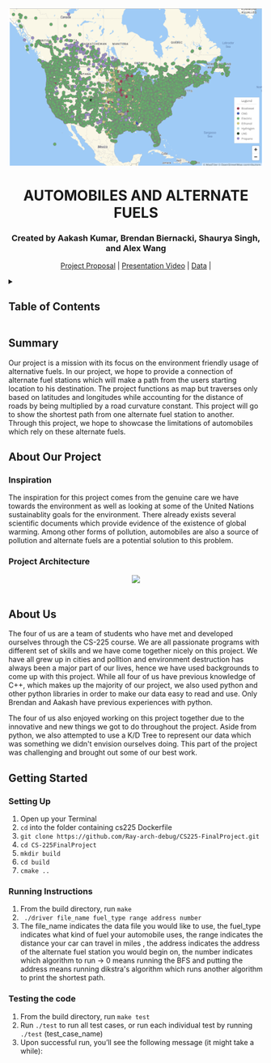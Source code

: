 <div align = "center">
  
  <img src = "forefront.png">
  
  <p align = "center">
    <h1>AUTOMOBILES AND ALTERNATE FUELS</h1>
    <p><h3>Created by Aakash Kumar, Brendan Biernacki, Shaurya Singh, and Alex Wang</h3></p>
  </p>
  
  <p align = "center">
    <a href = "https://github.com/Ray-arch-debug/CS225-FinalProject/blob/main/documents/Team%20Proposal">Project Proposal</a>
    |
    <a href = "https://docs.google.com/document/d/1tTfg5maTvJ1vPNpdlG3aSTgqO196-tSzHHWcsHte4dg/edit?usp=sharing">Presentation Video</a>
    |
    <a href = "https://github.com/Ray-arch-debug/CS225-FinalProject/tree/main/data">Data</a>
    |
<!--     <a href = "https://docs.google.com/document/d/16Ol95jGr3P_oHxa4LqEG1_2wpmvbBIXkynpoy6MEi_M/edit?usp=sharing">Project Structure</a> -->
  </p>
</div>

<details>
  <summary><h2>Table of Contents</h2></summary>
  <ol>
    <li><a href = "#summary">Summary</a></li>
    <li>
      <a href = "#about-our-project">About Our Project</a>
      <ul>
        <li><a href = "#inspiration">Inspiration</a></li>
        <li><a href = "#project-architecture">Technical Architecture</a></li>
      </ul>
    </li>
    <li><a href = "#about-us">About Us</a></li>
    <li>
      <a href = "#getting-started">Getting Started</a>
      <ul>
        <li><a href = "#setting-up">Set Up</a></li>
        <li><a href = "#running-instructions">How to Run?</a></li>
        <li><a href = "#testing-the-code">To Run Tests</a></li>
      </ul>
    </li>
  </ol>
</details>



<!--- Summary of presentation introduction --->
## Summary
Our project is a mission with its focus on the environment friendly usage of alternative fuels. In our project, we hope to provide a connection of alternate fuel stations which will make a path from the users starting location to his destination. The project functions as map but traverses only based on latitudes and longitudes while accounting for the distance of roads by being multiplied by a road curvature constant. This project will go to show the shortest path from one alternate fuel station to another. Through this project, we hope to showcase the limitations of automobiles which rely on these alternate fuels.


<!--- Technical architecture of project --->
## About Our Project
### Inspiration
The inspiration for this project comes from the genuine care we have towards the environment as well as looking at some of the United Nations sustainablity goals for the environment. There already exists several scientific documents which provide evidence of the existence of global warming. Among other forms of pollution, automobiles are also a source of pollution and alternate fuels are a potential solution to this problem. 


### Project Architecture
<div align = "center"> 
  <img src = "images/diagram.png">
</div>
<br>
<p align = "center">

</p>



<!--- Group members and their roles --->
## About Us
The four of us are a team of students who have met and developed ourselves through the CS-225 course. We are all passionate programs with different set of skills and we have come together nicely on this project. We have all grew up in cities and polltion and environment destruction has always been a major part of our lives, hence we have used backgrounds to come up with this project. While all four of us have previous knowledge of C++, which makes up the majority of our project, we also used python and other python libraries in order to make our data easy to read and use. Only Brendan and Aakash have previous experiences with python. 

The four of us also enjoyed working on this project together due to the innovative and new things we got to do throughout the project. Aside from python, we also attempted to use a K/D Tree to represent our data which was something we didn't envision ourselves doing. This part of the project was challenging and brought out some of our best work. 



<!--- Provides reproducible installation and running instructions --->
## Getting Started
### Setting Up

<ol type="1">
   <li>Open up your Terminal</li>
   <li><code>cd</code> into the folder containing cs225 Dockerfile</li>
   <li><code>git clone https://github.com/Ray-arch-debug/CS225-FinalProject.git</code></li>
   <li><code>cd CS-225FinalProject</code></li>
  <li><code>mkdir build</code></li>
  <li><code>cd build</code></li>
  <li><code>cmake ..</code></li>
</ol>



### Running Instructions

<ol type="1">
   <li>From the build directory, run <code>make</code></li>
  <li> <code> ./driver file_name fuel_type range address number</code> </li>
  <li> The file_name indicates the data file you would like to use, the fuel_type indicates what kind of fuel your automobile uses, the range indicates the distance your car can travel in miles <insert as a double>, the address indicates the address of the alternate fuel station you would begin on, the number indicates which algorithm to run -> 0 means running the BFS and putting the address means running dikstra's algorithm which runs another algorithm to print the shortest path. </li>
   
</ol>




### Testing the code

<ol type="1">
   <li>From the build directory, run <code>make test</code></li>
  <li> Run <code>./test</code> to run all test cases, or run each individual test by running <code>./test</code> (test_case_name) </li>
  <li> Upon successful run, you’ll see the following message (it might take a while): </li>
</ol>





